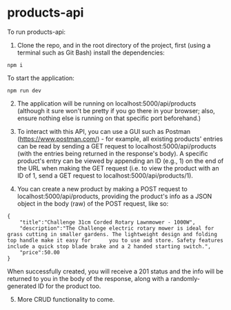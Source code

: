 # products-api

To run products-api: 

1. Clone the repo, and in the root directory of the project, first (using a terminal such as Git Bash) install the dependencies: 
```
npm i
```
To start the application: 
```
npm run dev
```
2. The application will be running on localhost:5000/api/products (although it sure won't be pretty if you go there in your browser; also, ensure nothing else is running on that specific port beforehand.)

4. To interact with this API, you can use a GUI such as Postman (https://www.postman.com/) - for example, all existing products' entries can be read by sending a GET request to localhost:5000/api/products (with the entries being returned in the response's body). A specific product's entry can be viewed by appending an ID (e.g., 1) on the end of the URL when making the GET request (i.e. to view the product with an ID of 1, send a GET request to localhost:5000/api/products/1). 

5. You can create a new product by making a POST request to localhost:5000/api/products, providing the product's info as a JSON object in the body (raw) of the POST request, like so:

```
{
    "title":"Challenge 31cm Corded Rotary Lawnmower - 1000W",
    "description":"The Challenge electric rotary mower is ideal for grass cutting in smaller gardens. The lightweight design and folding top handle make it easy for      you to use and store. Safety features include a quick stop blade brake and a 2 handed starting switch.",
    "price":50.00
}
```

When successfully created, you will receive a 201 status and the info will be returned to you in the body of the response, along with a randomly-generated ID for the product too. 

5. More CRUD functionality to come. 
